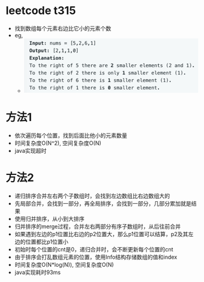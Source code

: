# leetcode t315
- 找到数组每个元素右边比它小的元素个数
- eg,
    - ![](./imgs/1.png)
    
    
# 方法1    
- 依次遍历每个位置，找到后面比他小的元素数量
- 时间复杂度O(N^2), 空间复杂度O(N)
- java实现超时

# 方法2    
- 递归排序合并左右两个子数组时，会找到左边数组比右边数组大的
- 先局部合并，会找到一部分，再全局排序，会找到一部分，几部分累加就是结果
- 使用归并排序，从小到大排序
- 归并排序的merge过程，合并左右两部分有序子数组时，从后往前合并
- 如果遇到左边的p1位置比右边的p2位置大，那么p1位置可以结算，p2及其左边的位置都比p1位置小
- 初始时每个位置的cnt是0，递归合并时，会不断更新每个位置的cnt
- 由于排序会打乱数组元素的位置，使用Info结构存储数组的值和index
- 时间复杂度O(N*log(N)), 空间复杂度O(N)
- java实现耗时93ms